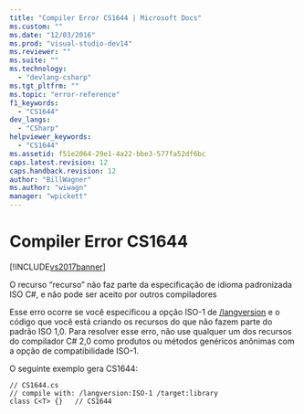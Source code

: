 ```yaml
---
title: "Compiler Error CS1644 | Microsoft Docs"
ms.custom: ""
ms.date: "12/03/2016"
ms.prod: "visual-studio-dev14"
ms.reviewer: ""
ms.suite: ""
ms.technology: 
  - "devlang-csharp"
ms.tgt_pltfrm: ""
ms.topic: "error-reference"
f1_keywords: 
  - "CS1644"
dev_langs: 
  - "CSharp"
helpviewer_keywords: 
  - "CS1644"
ms.assetid: f51e2064-29e1-4a22-bbe3-577fa52df6bc
caps.latest.revision: 12
caps.handback.revision: 12
author: "BillWagner"
ms.author: "wiwagn"
manager: "wpickett"
---
```

# Compiler Error CS1644
[!INCLUDE[vs2017banner](../../../csharp/includes/vs2017banner.md)]

O recurso “recurso” não faz parte da especificação de idioma padronizada ISO C\#, e não pode ser aceito por outros compiladores  
  
 Esse erro ocorre se você especificou a opção ISO\-1 de [\/langversion](../../../csharp/language-reference/compiler-options/langversion-compiler-option.md) e o código que você está criando os recursos do que não fazem parte do padrão ISO 1,0.  Para resolver esse erro, não use qualquer um dos recursos do compilador C\# 2,0 como produtos ou métodos genéricos anônimas com a opção de compatibilidade ISO\-1.  
  
 O seguinte exemplo gera CS1644:  
  
```  
// CS1644.cs  
// compile with: /langversion:ISO-1 /target:library  
class C<T> {}   // CS1644  
```